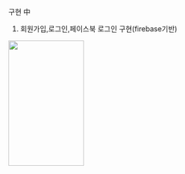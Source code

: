구현 中
1. 회원가입,로그인,페이스북 로그인 구현(firebase기반)

<img src="https://user-images.githubusercontent.com/84216838/151108790-20288934-be29-4e24-b035-f3de6ab55020.png" width=150 height=250>